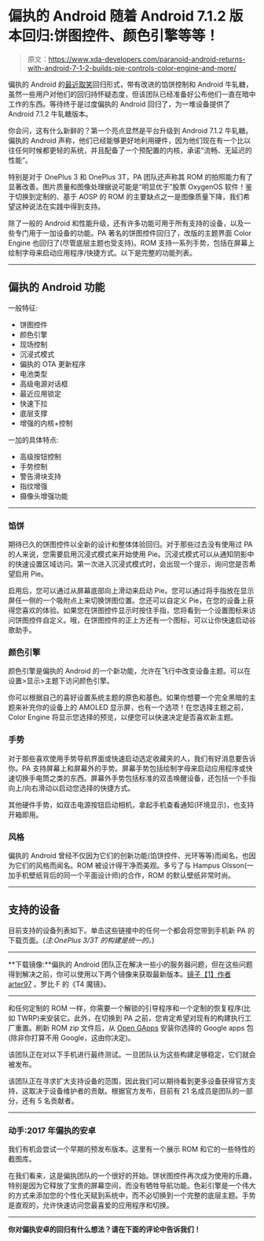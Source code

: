 # 偏执的 Android 随着 Android 7.1.2 版本回归:饼图控件、颜色引擎等等！

> 原文：<https://www.xda-developers.com/paranoid-android-returns-with-android-7-1-2-builds-pie-controls-color-engine-and-more/>

偏执的 Android 的[最近取笑](https://www.xda-developers.com/paranoid-android-teases-another-return/)回归形式，带有改进的馅饼控制和 Android 牛轧糖，虽然一些用户对他们的回归持怀疑态度，但该团队已经准备好公布他们一直在暗中工作的东西。等待终于是过度偏执的 Android 回归了，为一堆设备提供了 Android 7.1.2 牛轧糖版本。

你会问，这有什么新鲜的？第一个亮点显然是平台升级到 Android 7.1.2 牛轧糖。偏执的 Android 声称，他们已经能够更好地利用硬件，因为他们现在有一个比以往任何时候都更轻的系统，并且配备了一个预配置的内核，承诺“流畅、无延迟的性能”。

特别是对于 OnePlus 3 和 OnePlus 3T，PA 团队还声称其 ROM 的拍照能力有了显著改善。图片质量和图像处理据说可能是“明显优于”股票 OxygenOS 软件！鉴于切换到定制的、基于 AOSP 的 ROM 的主要缺点之一是图像质量下降，我们希望这种说法在实践中得到支持。

除了一般的 Android 和性能升级，还有许多功能可用于所有支持的设备，以及一些专门用于一加设备的功能。PA 著名的饼图控件回归了，改版的主题界面 Color Engine 也回归了(尽管底层主题也受支持)。ROM 支持一系列手势，包括在屏幕上绘制字母来启动应用程序/快捷方式。以下是完整的功能列表。

* * *

## 偏执的 Android 功能

一般特征:

*   饼图控件
*   颜色引擎
*   现场控制
*   沉浸式模式
*   偏执的 OTA 更新程序
*   电池类型
*   高级电源对话框
*   最近应用锁定
*   快速下拉
*   底层支撑
*   增强的内核+控制

一加的具体特点:

*   高级按钮控制
*   手势控制
*   警告滑块支持
*   指纹增强
*   摄像头增强功能

* * *

### 馅饼

期待已久的饼图控件以全新的设计和整体体验回归。对于那些过去没有使用过 PA 的人来说，您需要启用沉浸式模式来开始使用 Pie。沉浸式模式可以从通知阴影中的快速设置区域访问。第一次进入沉浸式模式时，会出现一个提示，询问您是否希望启用 Pie。

启用后，您可以通过从屏幕底部向上滑动来启动 Pie。您可以通过将手指放在显示屏任一侧的一个吸附点上来切换饼图位置。您还可以自定义 Pie，在您的设备上获得您喜欢的体验。如果您在饼图控件显示时按住手指，您将看到一个设置图标来访问饼图控件自定义。哦，在饼图控件的正上方还有一个图标，可以让你快速启动谷歌助手。

### 颜色引擎

颜色引擎是偏执的 Android 的一个新功能，允许在飞行中改变设备主题。可以在设置>显示>主题下访问颜色引擎。

你可以根据自己的喜好设置系统主题的原色和基色。如果你想要一个完全黑暗的主题来补充你的设备上的 AMOLED 显示屏，也有一个选项！在您选择主题之前，Color Engine 将显示您选择的预览，以便您可以快速决定是否喜欢新主题。

### 手势

对于那些喜欢使用手势导航界面或快速启动选定收藏夹的人，我们有好消息要告诉你。PA 支持屏幕上和屏幕外的手势。屏幕手势包括绘制字母来启动应用程序或快速切换手电筒之类的东西。屏幕外手势包括标准的双击唤醒设备，还包括一个手指向上/向右滑动以启动您选择的快捷方式。

其他硬件手势，如双击电源按钮启动相机，拿起手机查看通知(环境显示)，也支持开箱即用。

### 风格

偏执的 Android 曾经不仅因为它们的创新功能(馅饼控件、光环等等)而闻名，也因为它们的风格而闻名。ROM 被设计得干净而美观。多亏了与 Hampus Olsson(一加手机壁纸背后的同一个平面设计师)的合作，ROM 的默认壁纸非常时尚。

* * *

## 支持的设备

目前支持的设备列表如下。单击这些链接中的任何一个都会将您带到手机新 PA 的下载页面。(*注:OnePlus 3/3T 的构建是统一的。*)

* * *

**下载镜像:**偏执的 Android 团队正在解决一些小的服务器问题，但在这些问题得到解决之前，你可以使用以下两个镜像来获取最新版本。[镜子【1】作者 arter97](http://arter97.com:1001/tmp/pa/) 。罗比·F 的《T4 魔镜》。

* * *

和任何定制的 ROM 一样，你需要一个解锁的引导程序和一个定制的恢复程序(比如 TWRP)来安装它。此外，在切换到 PA 之前，您肯定希望对现有的构建执行工厂重置。刷新 ROM zip 文件后，从 [Open GApps](http://opengapps.org/) 安装你选择的 Google apps 包(除非你打算不用 Google，这由你决定)。

该团队正在对以下手机进行最终测试。一旦团队认为这些构建足够稳定，它们就会被发布。

该团队正在寻求扩大支持设备的范围，因此我们可以期待看到更多设备获得官方支持，这取决于设备维护者的贡献。根据官方发布，目前有 21 名成员是团队的一部分，还有 5 名贡献者。

* * *

### 动手:2017 年偏执的安卓

我们有机会尝试一个早期的预发布版本。这里有一个展示 ROM 和它的一些特性的截图库。

在我们看来，这是偏执团队的一个很好的开始。饼状图控件再次成为使用的乐趣，特别是因为它释放了宝贵的屏幕空间，而没有牺牲导航功能。色彩引擎是一个伟大的方式来添加您的个性化天赋到系统中，而不必切换到一个完整的底层主题。手势是直观的，允许快速访问您最喜爱的应用程序和切换。

* * *

**你对偏执安卓的回归有什么想法？请在下面的评论中告诉我们！**